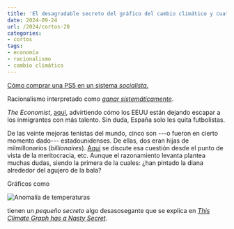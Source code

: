 ```yaml
---
title: 'El desagradable secreto del gráfico del cambio climático y cuatro asuntos más'
date: 2024-09-24
url: /2024/cortos-20
categories:
- cortos
tags:
- economía
- racionalismo
- cambio climático
---
```


[Cómo comprar una PS5 en un sistema _socialista_.](https://x.com/DylanMAllman/status/1776649146675712146)

Racionalismo interpretado como [_ganar sistemáticamente_](https://www.astralcodexten.com/p/what-are-we-arguing-about-when-we).

_The Economist_, [aquí](https://www.economist.com/leaders/2024/08/15/america-is-sabotaging-itself-in-the-global-battle-for-talent), advirtiendo cómo los EEUU están dejando escapar a los inmigrantes con más talento. Sin duda, España solo les quita futbolistas.

De las veinte mejoras tenistas del mundo, cinco son ---o fueron en cierto momento dado--- estadounidenses. De ellas, dos eran hijas de milmillonarios (_billionaires_). [Aquí](https://statmodeling.stat.columbia.edu/2024/09/06/meritocracy-and-womens-tennis/) se discute esa cuestión desde el punto de vista de la meritocracia, etc. Aunque el razonamiento levanta plantea muchas dudas, siendo la primera de la cuales: ¿han pintado la diana alrededor del agujero de la bala?

Gráficos como

![Anomalía de temperaturas](/images/temperature_anomaly.png#center)

tienen un _pequeño secreto_ algo desasosegante que se explica en [_This Climate Graph has a Nasty Secret_](https://backreaction.blogspot.com/2024/07/this-climate-graph-has-nasty-secret.html).